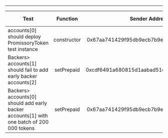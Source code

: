 -------------------------------------
| Test   | Function |     Sender Address    | Test Time | Status | Txn Hash |
|-----|:-------:|:-------:| ------:|------:|:------:|
accounts[0] should deploy PromissoryToken test instance | constructor | 0x67aa741429f95db9ecb7b9e3a7810f13fa17efed | 42087 | passed | [0x40b889f3b2d743ba9b7e925de6dbbd87199655f2ba94e36a59bd2c07aabcd04b](https://testnet.etherscan.io/tx/0x40b889f3b2d743ba9b7e925de6dbbd87199655f2ba94e36a59bd2c07aabcd04b)
Backers> accounts[1] should fail to add early backer accounts[2] | setPrepaid | 0xcdf6491a680815d1aabad51e58fc403651f4bb60 | 56240 | passed | [0x78cb8d08ccb309ce6c6d2b882895e574973d23db596397daee407c2eff08700c](https://testnet.etherscan.io/tx/0x78cb8d08ccb309ce6c6d2b882895e574973d23db596397daee407c2eff08700c)
Backers> accounts[0] should add early backer accounts[1] with one batch of 200 000 tokens | setPrepaid | 0x67aa741429f95db9ecb7b9e3a7810f13fa17efed | 58211 | passed | [0xcfd73b1b9f665e2d95a5eb8a1656f8a6bc11bac7e97db64f12f18249b8e064d0](https://testnet.etherscan.io/tx/0xcfd73b1b9f665e2d95a5eb8a1656f8a6bc11bac7e97db64f12f18249b8e064d0)
